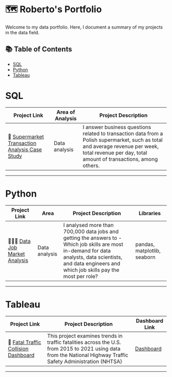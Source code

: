 # 🗺 Roberto's Portfolio

Welcome to my data portfolio. Here, I document a summary of my projects in the data field. 

## 📚 Table of Contents
- [SQL](#sql)
- [Python](#python)
- [Tableau](#tableau)


# SQL

| Project Link | Area of Analysis | Project Description | 
|---|---|---|
| 🛒 [Supermarket Transaction Analysis Case Study](https://github.com/RobertoCortez07/supermarket_project) | Data analysis | I answer business questions related to transaction data from a Polish supermarket, such as total and average revenue per week, total revenue per day, total amount of transactions, among others. |

***

# Python

| Project Link | Area | Project Description | Libraries |    
|---|---|---|---|
| 👨🏾‍💻 [Data Job Market Analysis](https://github.com/RobertoCortez07/python_project) |   Data analysis | I analysed more than 700,000 data jobs and getting the answers to - Which job skills are most in-demand for data analysts, data scientists, and data engineers and which job skills pay the most per role? | pandas, matplotlib, seaborn |   

***

# Tableau

| Project Link | Project Description | Dashboard Link |
|---|---|---|
| 🚗 [Fatal Traffic Collision Dashboard](https://github.com/RobertoCortez07/traffic_collisions) | This project examines trends in traffic fatalities across the U.S. from 2015 to 2021 using data from the National Highway Traffic Safety Administration (NHTSA) | [Dashboard](https://public.tableau.com/app/profile/katie.huang/viz/Covid-19anditsimpactonKLSEIndexPriceinMalaysia/Dashboard1) |


***
